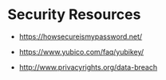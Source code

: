# Security Resources

* https://howsecureismypassword.net/

* https://www.yubico.com/faq/yubikey/

* http://www.privacyrights.org/data-breach
